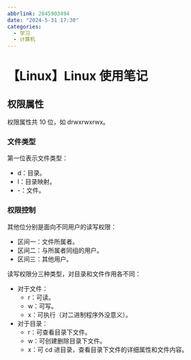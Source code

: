 ```yaml
---
abbrlink: 2845903494
date: "2024-5-31 17:30"
categories:
  - 学习
  - 计算机
---
```


# 【Linux】Linux 使用笔记

## 权限属性

权限属性共 10 位，如 drwxrwxrwx。

### 文件类型

第一位表示文件类型：

- d：目录。
- l：目录映射。
- -：文件。

### 权限控制

其他位分别是面向不同用户的读写权限：

- 区间一：文件所属者。
- 区间二：与所属者同组的用户。
- 区间三：其他用户。

读写权限分三种类型，对目录和文件作用各不同：

- 对于文件：
  - r：可读。
  - w：可写。
  - x：可执行（对二进制程序外没意义）。
- 对于目录：
  - r：可查看目录下文件。
  - w：可创建删除目录下文件。
  - x：可 cd 进目录，查看目录下文件的详细属性和文件内容。
